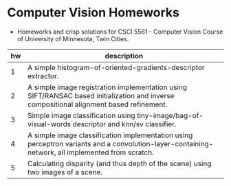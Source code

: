# Computer Vision Homeworks
- Homeworks and crisp solutions for CSCI 5561 - Computer Vision Course of University of Minnesota, Twin Cities.

| hw | description |
| --- | --- |
| 1 | A simple histogram-of-oriented-gradients-descriptor extractor. |
| 2 | A simple image registration implementation using SIFT/RANSAC based initialization and inverse compositional alignment based refinement. |
| 3 | Simple image classification using tiny-image/bag-of-visual-words descriptor and knn/sv classifier. |
| 4 | A simple image classification implementation using perceptron variants and a convolution-layer-containing-network, all implemented from scratch. |
| 5 | Calculating disparity (and thus depth of the scene) using two images of a scene. |
